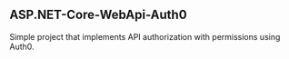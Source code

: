## ASP.NET-Core-WebApi-Auth0
Simple project that implements API authorization with permissions using Auth0.
